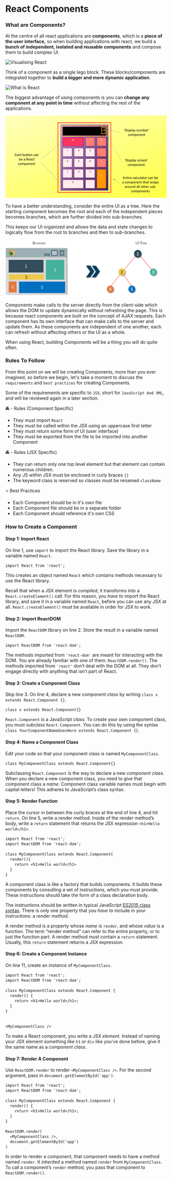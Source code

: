# React Components

### What are Components?

At the centre of all react applications are **components**, which is a **piece of the user interface,** so when building applications with react, we build a **bunch of independent, isolated and reusable components** and compose them to build complex UI.

![Visualising React](https://d1jnx9ba8s6j9r.cloudfront.net/blog/wp-content/uploads/2017/08/building-blocks.png)

Think of a component as a single lego block. These blocks/components are integrated together to **build a bigger and more dynamic application**.

![What is React](https://www.edureka.co/blog/wp-content/uploads/2017/08/JS\_02.png)

The biggest advantage of using components is you can **change any component at any point in time** without affecting the rest of the applications.

![](<../.gitbook/assets/image (4).png>)

To have a better understanding, consider the entire UI as a tree. Here the starting component becomes the root and each of the independent pieces becomes branches, which are further divided into sub-branches.

This keeps our UI organized and allows the data and state changes to logically flow from the root to branches and then to sub-branches.&#x20;

![](<../.gitbook/assets/image (1).png>)

Components make calls to the server directly from the client-side which allows the DOM to update dynamically without refreshing the page. This is because react components are built on the concept of AJAX requests. Each component has its own interface that can make calls to the server and update them. As these components are independent of one another, each can refresh without affecting others or the UI as a whole.

When using React, building Components will be a thing you will do quite often.

### Rules To Follow

From this point on we will be creating Components, more than you ever imagined, so before we begin, let's take a moment to discuss the `requirements` and `best practices` for creating Components.

Some of the requirements are specific to `JSX`, short for `JavaScript And XML`, and will be reviewed again in a later section.

🚔 - Rules (Component Specific)

* They must import `React`
* They must be called within the JSX using an uppercase first letter
* They must return some form of UI (user interface)
* They must be exported from the file to be imported into another Component

🚔 - Rules (JSX Specific)

* They can return only one top level element but that element can contain numerous children.
* Any JS within JSX must be enclosed in curly braces `{}`
* The keyword class is reserved so classes must be renamed `className`

⭐ Best Practices

* Each Component should be in it's own file
* Each Component file should be in a separate folder
* Each Component should reference it's own CSS

### How to Create a Component

#### Step 1: Import React

On line 1, use `import` to import the React library. Save the library in a variable named `React`.

```
import React from 'react';
```

This creates an object named `React` which contains methods necessary to use the React library.

Recall that when a JSX element is _compiled_, it transforms into a `React.createElement()` call. For this reason, you _have to_ import the React library, and save it in a variable named `React`, before you can use any JSX at all. `React.createElement()` must be available in order for JSX to work.

#### Step 2: Import ReactDOM

Import the `ReactDOM` library on line 2. Store the result in a variable named `ReactDOM`.

```
import ReactDOM from 'react-dom';
```

The methods imported from `'react-dom'` are meant for interacting with the DOM. You are already familiar with one of them: `ReactDOM.render()`. The methods imported from `'react'` don’t deal with the DOM at all. They don’t engage directly with anything that isn’t part of React.

#### Step 3: Create a Component Class

Skip line 3. On line 4, declare a new _component class_ by writing `class x extends React.Component {}`.

```
class x extends React.Component{}
```

`React.Component` is a JavaScript _class_. To create your own component class, you must _subclass_ `React.Component`. You can do this by using the syntax `class YourComponentNameGoesHere extends React.Component {}`.

#### Step 4: Name a Component Class

Edit your code so that your component class is named `MyComponentClass`.

```
class MyComponentClass extends React.Component{}
```

Subclassing `React.Component` is the way to declare a new _component class_. When you declare a new component class, you need to give that component class a _name._ Component class variable names must begin with capital letters! This adheres to JavaScript’s class syntax.

#### Step 5: Render Function

Place the cursor in between the curly braces at the end of line 4, and hit `return`. On line 5, write a render method. Inside of the render method’s body, write a `return` statement that returns the JSX expression `<h1>Hello world</h1>`.

```
import React from 'react';
import ReactDOM from 'react-dom';

class MyComponentClass extends React.Component{
  render(){
    return <h1>Hello world</h1>
  }
}
```

A component class is like a factory that builds components. It builds these components by consulting a set of instructions, which you must provide. These instructions should take the form of a class declaration body.

The instructions should be written in typical JavaScript [ES2015 class syntax](http://exploringjs.com/es6/ch\_classes.html). There is only one property that you _have to_ include in your instructions: a _render method._

A render method is a property whose _name_ is `render`, and whose _value_ is a function. The term “render method” can refer to the entire property, or to just the function part. A render method must contain a `return` statement. Usually, this `return` statement returns a JSX expression.

#### Step 6: Create a Component Instance

On line 11, create an _instance_ of `MyComponentClass`.

```
import React from 'react';
import ReactDOM from 'react-dom';

class MyComponentClass extends React.Component {
  render() {
    return <h1>Hello world</h1>;
  }
}


<MyComponentClass />
```

To make a React component, you write a _JSX element._ Instead of naming your JSX element something like `h1` or `div` like you’ve done before, give it the same name as a _component class_.&#x20;

#### Step 7: Render A Component

Use `ReactDOM.render` to render `<MyComponentClass />`. For the second argument, pass in `document.getElementById('app')`.

```
import React from 'react';
import ReactDOM from 'react-dom';

class MyComponentClass extends React.Component {
  render() {
    return <h1>Hello world</h1>;
  }
}

ReactDOM.render(
  <MyComponentClass />,
  document.getElementById('app')
)
```

In order to render a component, that component needs to have a method named `render`. It _inherited_ a method named `render` from `MyComponentClass`. To call a component’s `render` method, you pass that component to `ReactDOM.render()`.
